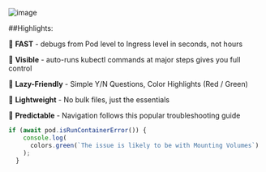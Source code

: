 
![image](https://drive.google.com/uc?export=view&id=1_8y9jYwp1cFnVYDLkO34DEEdf_cipICh)






##Highlights: 

:rocket:  **FAST** - debugs from Pod level to Ingress level in seconds, not hours

:mag_right: **Visible** - auto-runs kubectl commands at major steps gives you full control

:vertical_traffic_light: **Lazy-Friendly** - Simple Y/N Questions, Color Highlights (Red / Green) 

:page_facing_up: **Lightweight** - No bulk files, just the essentials

:compass: **Predictable** - Navigation follows this popular troubleshooting guide


```javascript
if (await pod.isRunContainerError()) {
    console.log(
      colors.green(`The issue is likely to be with Mounting Volumes`)
    );
  }
```
